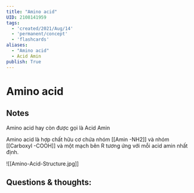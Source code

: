 ```yaml
---
title: "Amino acid"
UID: 2108141959
tags:
  - 'created/2021/Aug/14'
  - 'permanent/concept'
  - 'flashcards'
aliases: 
  - "Amino acid"
  - Acid Amin
publish: True
---
```


# Amino acid

## Notes
Amino acid hay còn được gọi là Acid Amin

Amino acid là hợp chất hữu cơ chứa nhóm [[Amin -NH2]] và nhóm [[Carboxyl -COOH]] và một mạch bên R tương ứng với mỗi acid amin nhất định.

![[Amino-Acid-Structure.jpg]]

## Questions & thoughts:
